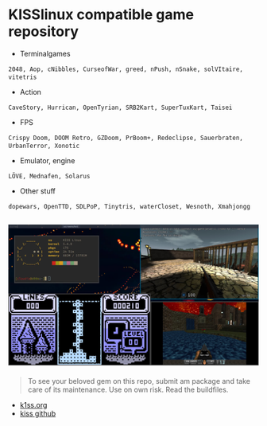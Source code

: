 # KISSlinux compatible game repository

- Terminalgames
```
2048, Aop, cNibbles, CurseofWar, greed, nPush, nSnake, solVItaire, vitetris
```

- Action
```
CaveStory, Hurrican, OpenTyrian, SRB2Kart, SuperTuxKart, Taisei
```

- FPS
```
Crispy Doom, DOOM Retro, GZDoom, PrBoom+, Redeclipse, Sauerbraten, UrbanTerror, Xonotic
```

- Emulator, engine
```
LÖVE, Mednafen, Solarus
```

- Other stuff
```
dopewars, OpenTTD, SDLPoP, Tinytris, waterCloset, Wesnoth, Xmahjongg
```


![screen](screenshots/busy.jpeg)
---

> To see your beloved gem on this repo, submit am package and take care of its maintenance.
> Use on own risk. Read the buildfiles.


* [k1ss.org](https://k1ss.org/)
* [kiss github](https://github.com/kisslinux)
